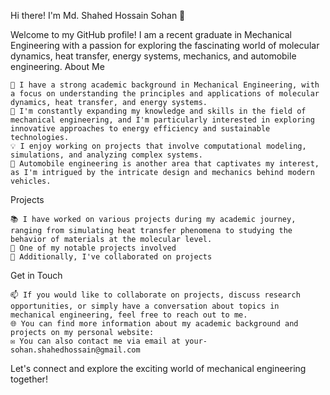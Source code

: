 
Hi there! I'm Md. Shahed Hossain Sohan 👋

Welcome to my GitHub profile! I am a recent graduate in Mechanical Engineering with a passion for exploring the fascinating world of molecular dynamics, heat transfer, energy systems, mechanics, and automobile engineering.
About Me

    🔭 I have a strong academic background in Mechanical Engineering, with a focus on understanding the principles and applications of molecular dynamics, heat transfer, and energy systems.
    🌱 I'm constantly expanding my knowledge and skills in the field of mechanical engineering, and I'm particularly interested in exploring innovative approaches to energy efficiency and sustainable technologies.
    💡 I enjoy working on projects that involve computational modeling, simulations, and analyzing complex systems.
    🚗 Automobile engineering is another area that captivates my interest, as I'm intrigued by the intricate design and mechanics behind modern vehicles.

Projects

    📚 I have worked on various projects during my academic journey, ranging from simulating heat transfer phenomena to studying the behavior of materials at the molecular level.
    🧪 One of my notable projects involved 
    🚗 Additionally, I've collaborated on projects 

Get in Touch

    📫 If you would like to collaborate on projects, discuss research opportunities, or simply have a conversation about topics in mechanical engineering, feel free to reach out to me.
    🌐 You can find more information about my academic background and projects on my personal website: 
    ✉️ You can also contact me via email at your-sohan.shahedhossain@gmail.com

Let's connect and explore the exciting world of mechanical engineering together!
<!---
shahedsohan/shahedsohan is a ✨ special ✨ repository because its `README.md` (this file) appears on your GitHub profile.
You can click the Preview link to take a look at your changes.
--->
